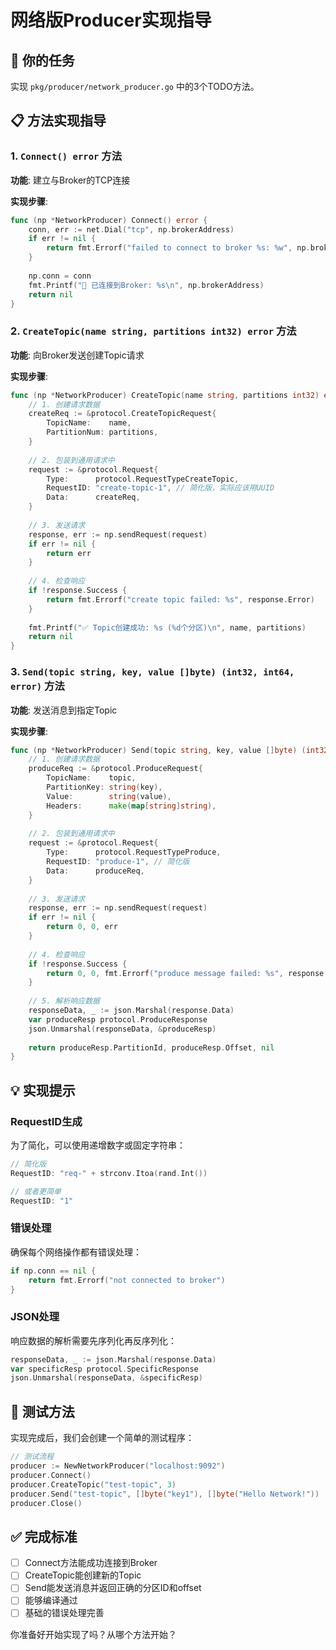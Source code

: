 # 网络版Producer实现指导

## 🎯 你的任务
实现 `pkg/producer/network_producer.go` 中的3个TODO方法。

## 📋 方法实现指导

### 1. `Connect() error` 方法

**功能**: 建立与Broker的TCP连接

**实现步骤**:
```go
func (np *NetworkProducer) Connect() error {
    conn, err := net.Dial("tcp", np.brokerAddress)
    if err != nil {
        return fmt.Errorf("failed to connect to broker %s: %w", np.brokerAddress, err)
    }
    
    np.conn = conn
    fmt.Printf("🔗 已连接到Broker: %s\n", np.brokerAddress)
    return nil
}
```

### 2. `CreateTopic(name string, partitions int32) error` 方法

**功能**: 向Broker发送创建Topic请求

**实现步骤**:
```go
func (np *NetworkProducer) CreateTopic(name string, partitions int32) error {
    // 1. 创建请求数据
    createReq := &protocol.CreateTopicRequest{
        TopicName:    name,
        PartitionNum: partitions,
    }
    
    // 2. 包装到通用请求中
    request := &protocol.Request{
        Type:      protocol.RequestTypeCreateTopic,
        RequestID: "create-topic-1", // 简化版，实际应该用UUID
        Data:      createReq,
    }
    
    // 3. 发送请求
    response, err := np.sendRequest(request)
    if err != nil {
        return err
    }
    
    // 4. 检查响应
    if !response.Success {
        return fmt.Errorf("create topic failed: %s", response.Error)
    }
    
    fmt.Printf("✅ Topic创建成功: %s (%d个分区)\n", name, partitions)
    return nil
}
```

### 3. `Send(topic string, key, value []byte) (int32, int64, error)` 方法

**功能**: 发送消息到指定Topic

**实现步骤**:
```go
func (np *NetworkProducer) Send(topic string, key, value []byte) (int32, int64, error) {
    // 1. 创建请求数据
    produceReq := &protocol.ProduceRequest{
        TopicName:    topic,
        PartitionKey: string(key),
        Value:        string(value),
        Headers:      make(map[string]string),
    }
    
    // 2. 包装到通用请求中
    request := &protocol.Request{
        Type:      protocol.RequestTypeProduce,
        RequestID: "produce-1", // 简化版
        Data:      produceReq,
    }
    
    // 3. 发送请求
    response, err := np.sendRequest(request)
    if err != nil {
        return 0, 0, err
    }
    
    // 4. 检查响应
    if !response.Success {
        return 0, 0, fmt.Errorf("produce message failed: %s", response.Error)
    }
    
    // 5. 解析响应数据
    responseData, _ := json.Marshal(response.Data)
    var produceResp protocol.ProduceResponse
    json.Unmarshal(responseData, &produceResp)
    
    return produceResp.PartitionId, produceResp.Offset, nil
}
```

## 💡 实现提示

### RequestID生成
为了简化，可以使用递增数字或固定字符串：
```go
// 简化版
RequestID: "req-" + strconv.Itoa(rand.Int())

// 或者更简单
RequestID: "1"
```

### 错误处理
确保每个网络操作都有错误处理：
```go
if np.conn == nil {
    return fmt.Errorf("not connected to broker")
}
```

### JSON处理
响应数据的解析需要先序列化再反序列化：
```go
responseData, _ := json.Marshal(response.Data)
var specificResp protocol.SpecificResponse
json.Unmarshal(responseData, &specificResp)
```

## 🧪 测试方法

实现完成后，我们会创建一个简单的测试程序：

```go
// 测试流程
producer := NewNetworkProducer("localhost:9092")
producer.Connect()
producer.CreateTopic("test-topic", 3)
producer.Send("test-topic", []byte("key1"), []byte("Hello Network!"))
producer.Close()
```

## ✅ 完成标准

- [ ] Connect方法能成功连接到Broker
- [ ] CreateTopic能创建新的Topic
- [ ] Send能发送消息并返回正确的分区ID和offset
- [ ] 能够编译通过
- [ ] 基础的错误处理完善

你准备好开始实现了吗？从哪个方法开始？